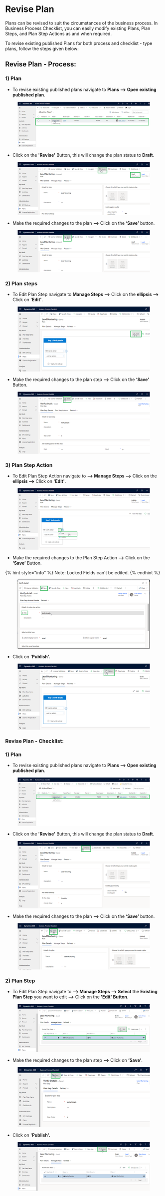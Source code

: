 # Revise Plan

Plans can be revised to suit the circumstances of the business process. In Business Process Checklist, you can easily modify existing Plans, Plan Steps, and Plan Step Actions as and when required.&#x20;

To revise existing published Plans for both process and checklist - type plans, follow the steps given below:

## Revise Plan - Process:

### 1) Plan

* To revise existing published plans navigate to **Plans --> Open existing published plan**.

<figure><img src="../../../.gitbook/assets/revise plan_1 (2).png" alt=""><figcaption></figcaption></figure>

* Click on the **'Revise'** Button, this will change the plan status to **Draft**.

<figure><img src="../../../.gitbook/assets/revise plan_2.png" alt=""><figcaption></figcaption></figure>

* Make the required changes to the plan **-->** Click on the **‘Save’** button.

<figure><img src="../../../.gitbook/assets/revise plan_3.png" alt=""><figcaption></figcaption></figure>

### 2) Plan steps

* To Edit Plan Step navigate to **Manage Steps -->** Click on the **ellipsis -->** Click on **'Edit'**.

<figure><img src="../../../.gitbook/assets/edit plan step_1.png" alt=""><figcaption></figcaption></figure>

* Make the required changes to the plan step **-->** Click on the **‘Save’** Button.

<figure><img src="../../../.gitbook/assets/Edit Plan step_4.png" alt=""><figcaption></figcaption></figure>

### 3) Plan Step Action

* To Edit Plan Step Action navigate to **--> Manage Steps -->** Click on the **ellipsis -->** Click on **'Edit'**.

<figure><img src="../../../.gitbook/assets/edit plan step action_1.png" alt=""><figcaption></figcaption></figure>

* Make the required changes to the Plan Step Action **-->** Click on the **‘Save’** Button.

{% hint style="info" %}
Note: Locked Fields can't be edited.
{% endhint %}

<figure><img src="../../../.gitbook/assets/edit plan step action_2.png" alt=""><figcaption></figcaption></figure>

* Click on **'Publish'.**

<figure><img src="../../../.gitbook/assets/Publish.png" alt=""><figcaption></figcaption></figure>

### Revise Plan - Checklist:

### 1) Plan

* To revise existing published plans navigate to **Plans --> Open existing published plan**.

<figure><img src="../../../.gitbook/assets/revise plan  (2).png" alt=""><figcaption></figcaption></figure>

* Click on the **'Revise'** Button, this will change the plan status to **Draft**.

<figure><img src="../../../.gitbook/assets/revise plan_1 (1).png" alt=""><figcaption></figcaption></figure>

* Make the required changes to the plan **-->** Click on the **‘Save’** button.

<figure><img src="../../../.gitbook/assets/revise plan _2.png" alt=""><figcaption></figcaption></figure>

### 2) Plan Step

* To Edit Plan Step navigate to **--> Manage Steps --> Select** the **Existing Plan Step** you want to edit **-->** Click on the **'Edit' Button**.

<figure><img src="../../../.gitbook/assets/Edit Plan Step_1.png" alt=""><figcaption></figcaption></figure>

* Make the required changes to the plan step **-->** Click on **‘Save’**.

<figure><img src="../../../.gitbook/assets/revise plan step (2).png" alt=""><figcaption></figcaption></figure>

* Click on **'Publish'.**

<figure><img src="../../../.gitbook/assets/Publish checklist (1).png" alt=""><figcaption></figcaption></figure>
